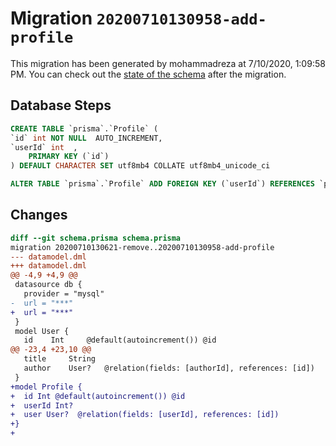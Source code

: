 # Migration `20200710130958-add-profile`

This migration has been generated by mohammadreza at 7/10/2020, 1:09:58 PM.
You can check out the [state of the schema](./schema.prisma) after the migration.

## Database Steps

```sql
CREATE TABLE `prisma`.`Profile` (
`id` int NOT NULL  AUTO_INCREMENT,
`userId` int  ,
    PRIMARY KEY (`id`)
) DEFAULT CHARACTER SET utf8mb4 COLLATE utf8mb4_unicode_ci

ALTER TABLE `prisma`.`Profile` ADD FOREIGN KEY (`userId`) REFERENCES `prisma`.`User`(`id`) ON DELETE SET NULL ON UPDATE CASCADE
```

## Changes

```diff
diff --git schema.prisma schema.prisma
migration 20200710130621-remove..20200710130958-add-profile
--- datamodel.dml
+++ datamodel.dml
@@ -4,9 +4,9 @@
 datasource db {
   provider = "mysql"
-  url = "***"
+  url = "***"
 }
 model User {
   id    Int     @default(autoincrement()) @id
@@ -23,4 +23,10 @@
   title     String
   author    User?   @relation(fields: [authorId], references: [id])
 }
+model Profile {
+  id Int @default(autoincrement()) @id
+  userId Int?
+  user User?  @relation(fields: [userId], references: [id])
+}
+
```


